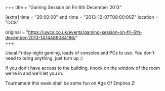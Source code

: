 +++
title = "Gaming Session on Fri 6th December 2013"

[extra]
time = "20:00:00"
end_time = "2013-12-07T08:00:00Z"
location = "DCS"

original = "https://uwcs.co.uk/events/gaming-session-on-fri-6th-december-2013-1474489084186/"    
+++

Usual Friday night gaming, loads of consoles and PCs to use. You don't need to bring anything, just turn up :)

If you don't have access to the building, knock on the window of the room we're in and we'll let you in.

Tournament this week shall be some fun on Age Of Empires 2\!

